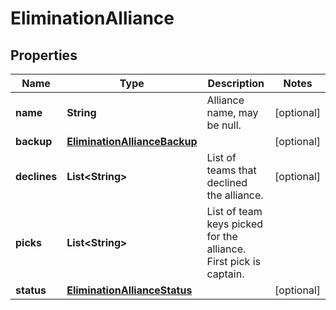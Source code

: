 # EliminationAlliance

## Properties
Name | Type | Description | Notes
------------ | ------------- | ------------- | -------------
**name** | **String** | Alliance name, may be null. |  [optional]
**backup** | [**EliminationAllianceBackup**](EliminationAllianceBackup.md) |  |  [optional]
**declines** | **List&lt;String&gt;** | List of teams that declined the alliance. |  [optional]
**picks** | **List&lt;String&gt;** | List of team keys picked for the alliance. First pick is captain. | 
**status** | [**EliminationAllianceStatus**](EliminationAllianceStatus.md) |  |  [optional]
